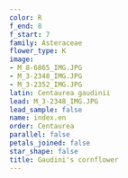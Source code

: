 ```yaml
---
color: R
f_end: 8
f_start: 7
family: Asteraceae
flower_type: K
image:
- M_8-6865_IMG.JPG
- M_3-2348_IMG.JPG
- M_3-2352_IMG.JPG
latin: Centaurea gaudinii
lead: M_3-2348_IMG.JPG
lead_sample: false
name: index.en
order: Centaurea
parallel: false
petals_joined: false
star_shape: false
title: Gaudini's cornflower
---
```

